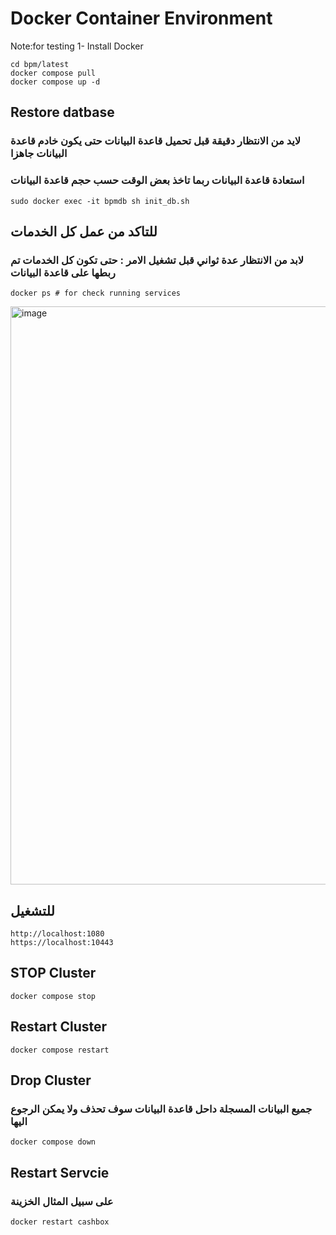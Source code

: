 # Docker Container Environment
Note:for testing 
1- Install Docker

```
cd bpm/latest
docker compose pull
docker compose up -d
```
## Restore datbase
### لايد من الانتظار دقيقة قبل تحميل قاعدة البيانات حتى يكون خادم قاعدة البيانات جاهزا
### استعادة قاعدة البيانات ربما تاخذ بعض الوقت حسب حجم قاعدة البيانات
```
sudo docker exec -it bpmdb sh init_db.sh
```

## للتاكد من عمل كل الخدمات
### لابد من الانتظار عدة ثواني قبل تشغيل الامر : حتى تكون كل الخدمات تم ربطها على قاعدة البيانات
```
docker ps # for check running services
```
<img width="925" alt="image" src="https://github.com/mas-soft/mas-dev-environment/assets/9312799/bd2b61e5-b4c9-4f5a-94e1-8417b8a2e6e9">

## للتشغيل 
```
http://localhost:1080
https://localhost:10443
```

## STOP Cluster
```
docker compose stop
```



## Restart Cluster
```
docker compose restart
```



## Drop Cluster
### جميع البيانات المسجلة داحل قاعدة البيانات سوف تحذف ولا يمكن الرجوع اليها
```
docker compose down
```

## Restart Servcie 
### على سبيل المثال الخزينة
```
docker restart cashbox
```
